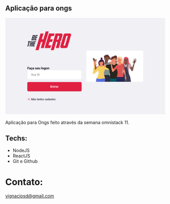 ## Aplicação para ongs

![preview](github/preview.png)

Aplicação para Ongs feito através da semana omnistack 11.

## Techs:
- NodeJS
- ReactJS
- Git e Github

# Contato:
yignaciosd@gmail.com